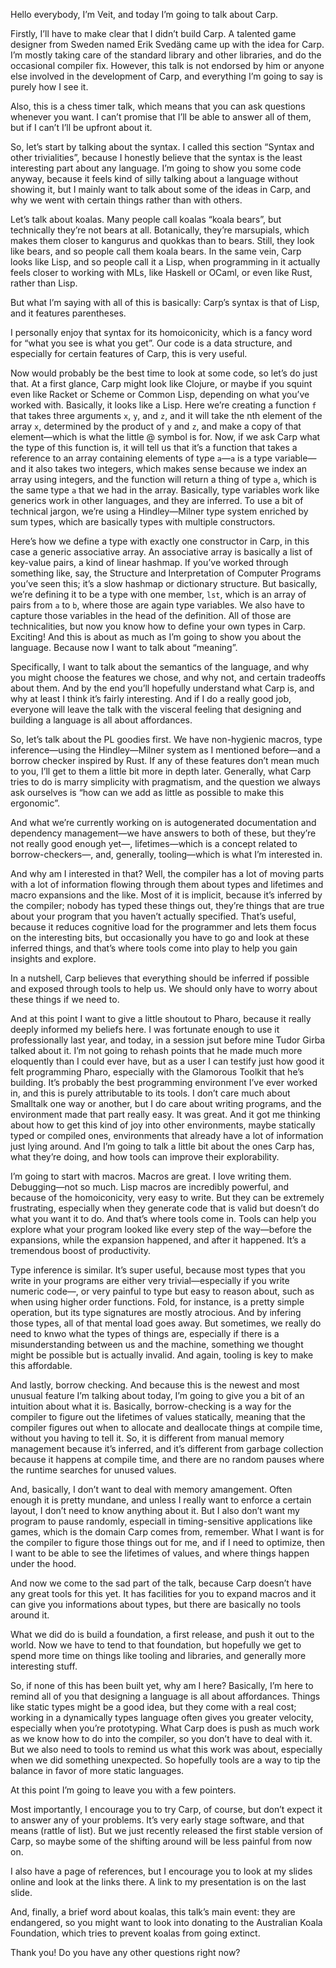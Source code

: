 Hello everybody, I’m Veit, and today I’m going to talk about Carp.

Firstly, I’ll have to make clear that I didn’t build Carp. A talented game
designer from Sweden named Erik Svedäng came up with the idea for Carp. I’m
mostly taking care of the standard library and other libraries, and do the
occasional compiler fix. However, this talk is not endorsed by him or anyone
else involved in the development of Carp, and everything I’m going to say is
purely how I see it.

Also, this is a chess timer talk, which means that you can ask questions
whenever you want. I can’t promise that I’ll be able to answer all of them, but
if I can’t I’ll be upfront about it.

So, let’s start by talking about the syntax. I called this section “Syntax and
other trivialities”, because I honestly believe that the syntax is the least
interesting part about any language. I’m going to show you some code anyway,
because it feels kind of silly talking about a language without showing it, but
I mainly want to talk about some of the ideas in Carp, and why we went with
certain things rather than with others.

Let’s talk about koalas. Many people call koalas “koala bears”, but technically
they’re not bears at all. Botanically, they’re marsupials, which makes them
closer to kangurus and quokkas than to bears. Still, they look like bears, and
so people call them koala bears. In the same vein, Carp looks like Lisp, and so
people call it a Lisp, when programming in it actually feels closer to working
with MLs, like Haskell or OCaml, or even like Rust, rather than Lisp.

But what I’m saying with all of this is basically: Carp’s syntax is that of
Lisp, and it features parentheses.

I personally enjoy that syntax for its homoiconicity, which is a fancy word for
“what you see is what you get”. Our code is a data structure, and especially
for certain features of Carp, this is very useful.

Now would probably be the best time to look at some code, so let’s do just
that. At a first glance, Carp might look like Clojure, or maybe if you squint
even like Racket or Scheme or Common Lisp, depending on what you’ve worked
with. Basically, it looks like a Lisp. Here we’re creating a function `f` that
takes three arguments `x`, `y`, and `z`, and it will take the nth element of
the array `x`, determined by the product of `y` and `z`, and make a copy of
that element—which is what the little @ symbol is for. Now, if we ask Carp what
the type of this function is, it will tell us that it’s a function that takes
a reference to an array containing elements of type `a`—`a` is a type
variable—and it also takes two integers, which makes sense because we index an
array using integers, and the function will return a thing of type `a`, which
is the same type `a` that we had in the array. Basically, type variables work
like generics work in other languages, and they are inferred. To use a bit of
technical jargon, we’re using a Hindley—Milner type system enriched by sum
types, which are basically types with multiple constructors.

Here’s how we define a type with exactly one constructor in Carp, in this case
a generic associative array. An associative array is basically a list of
key-value pairs, a kind of linear hashmap. If you’ve worked through something
like, say, the Structure and Interpretation of Computer Programs you’ve seen
this; it’s a slow hashmap or dictionary structure. But basically, we’re
defining it to be a type with one member, `lst`, which is an array of pairs from
`a` to `b`, where those are again type variables. We also have to capture those
variables in the head of the definition. All of those are technicalities, but
now you know how to define your own types in Carp. Exciting! And this is about
as much as I’m going to show you about the language. Because now I want to talk
about “meaning”.

Specifically, I want to talk about the semantics of the language, and why you
might choose the features we chose, and why not, and certain tradeoffs about
them. And by the end you’ll hopefully understand what Carp is, and why at least
I think it’s fairly interesting. And if I do a really good job, everyone will
leave the talk with the visceral feeling that designing and building a language
is all about affordances.

So, let’s talk about the PL goodies first. We have non-hygienic macros, type
inference—using the Hindley—Milner system as I mentioned before—and a borrow
checker inspired by Rust. If any of these features don’t mean much to you, I’ll
get to them a little bit more in depth later. Generally, what Carp tries to do
is marry simplicity with pragmatism, and the question we always ask ourselves
is “how can we add as little as possible to make this ergonomic”.

And what we’re currently working on is autogenerated documentation and
dependency management—we have answers to both of these, but they’re not really
good enough yet—, lifetimes—which is a concept related to borrow-checkers—, and,
generally, tooling—which is what I’m interested in.

And why am I interested in that? Well, the compiler has a lot of moving parts
with a lot of information flowing through them about types and lifetimes and
macro expansions and the like. Most of it is implicit, because it’s inferred by
the compiler; nobody has typed these things out, they’re things that are true
about your program that you haven’t actually specified. That’s useful, because
it reduces cognitive load for the programmer and lets them focus on the
interesting bits, but occasionally you have to go and look at these inferred
things, and that’s where tools come into play to help you gain insights and
explore.

In a nutshell, Carp believes that everything should be inferred if possible and
exposed through tools to help us. We should only have to worry about these
things if we need to.

And at this point I want to give a little shoutout to Pharo, because it really
deeply informed my beliefs here. I was fortunate enough to use it professionally
last year, and today, in a session jsut before mine Tudor Girba talked about it.
I’m not going to rehash points that he made much more eloquently than I could
ever have, but as a user I can testify just how good it felt programming Pharo,
especially with the Glamorous Toolkit that he’s building. It’s probably the best
programming environment I’ve ever worked in, and this is purely attributable to
its tools. I don’t care much about Smalltalk one way or another, but I do care
about writing programs, and the environment made that part really easy. It was
great. And it got me thinking about how to get this kind of joy into other
environments, maybe statically typed or compiled ones, environments that already
have a lot of information just lying around. And I’m going to talk a little bit
about the ones Carp has, what they’re doing, and how tools can improve their
explorability.

I’m going to start with macros. Macros are great. I love writing them.
Debugging—not so much. Lisp macros are incredibly powerful, and because of the
homoiconicity, very easy to write. But they can be extremely frustrating,
especially when they generate code that is valid but doesn’t do what you want it
to do. And that’s where tools come in. Tools can help you explore what your
program looked like every step of the way—before the expansions, while the
expansion happened, and after it happened. It’s a tremendous boost of
productivity.

Type inference is similar. It’s super useful, because most types that you write
in your programs are either very trivial—especially if you write numeric code—,
or very painful to type but easy to reason about, such as when using higher order
functions. Fold, for instance, is a pretty simple operation, but its type
signatures are mostly atrocious. And by infering those types, all of that mental
load goes away. But sometimes, we really do need to knwo what the types of
things are, especially if there is a misunderstanding between us and the machine,
something we thought might be possible but is actually invalid. And again,
tooling is key to make this affordable.

And lastly, borrow checking. And because this is the newest and most unusual
feature I’m talking about today, I’m going to give you a bit of an intuition
about what it is. Basically, borrow-checking is a way for the compiler to figure
out the lifetimes of values statically, meaning that the compiler figures out
when to allocate and deallocate things at compile time, without you having to
tell it. So, it is different from manual memory management because it’s
inferred, and it’s different from garbage collection because it happens at
compile time, and there are no random pauses where the runtime searches for
unused values.

And, basically, I don’t want to deal with memory amangement. Often enough it
is pretty mundane, and unless I really want to enforce a certain layout, I
don’t need to know anything about it. But I also don’t want my program to pause
randomly, especiall in timing-sensitive applications like games, which is the
domain Carp comes from, remember. What I want is for the compiler to figure
those things out for me, and if I need to optimize, then I want to be able to
see the lifetimes of values, and where things happen under the hood.

And now we come to the sad part of the talk, because Carp doesn’t have any
great tools for this yet. It has facilities for you to expand macros and it
can give you informations about types, but there are basically no tools around
it.

What we did do is build a foundation, a first release, and push it out to the
world. Now we have to tend to that foundation, but hopefully we get to spend
more time on things like tooling and libraries, and generally more interesting
stuff.

So, if none of this has been built yet, why am I here? Basically, I’m here to
remind all of you that designing a language is all about affordances. Things
like static types might be a good idea, but they come with a real cost; working
in a dynamically types language often gives you greater velocity, especially
when you’re prototyping. What Carp does is push as much work as we know how to
do into the compiler, so you don’t have to deal with it. But we also need to
tools to remind us what this work was about, especially when we did something
unexpected. So hopefully tools are a way to tip the balance in favor of more
static languages.

At this point I’m going to leave you with a few pointers.

Most importantly, I encourage you to try Carp, of course, but don’t expect it
to answer any of your problems. It’s very early stage software, and that means
(rattle of list). But we just recently released the first stable version of
Carp, so maybe some of the shifting around will be less painful from now on.

I also have a page of references, but I encourage you to look at my slides
online and look at the links there. A link to my presentation is on the last
slide.

And, finally, a brief word about koalas, this talk’s main event: they are
endangered, so you might want to look into donating to the Australian Koala
Foundation, which tries to prevent koalas from going extinct.

Thank you! Do you have any other questions right now?
